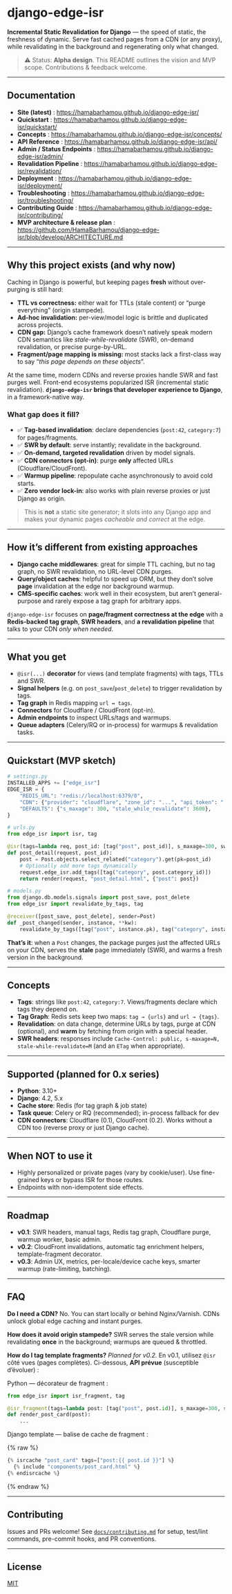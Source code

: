 # django-edge-isr

**Incremental Static Revalidation for Django** — the speed of static, the freshness of dynamic. Serve fast cached pages from a CDN (or any proxy), while revalidating in the background and regenerating only what changed.

> ⚠️ Status: **Alpha design**. This README outlines the vision and MVP scope. Contributions & feedback welcome.

---

## Documentation

- **Site (latest)** : https://hamabarhamou.github.io/django-edge-isr/
- **Quickstart** : https://hamabarhamou.github.io/django-edge-isr/quickstart/
- **Concepts** : https://hamabarhamou.github.io/django-edge-isr/concepts/
- **API Reference** : https://hamabarhamou.github.io/django-edge-isr/api/
- **Admin / Status Endpoints** : https://hamabarhamou.github.io/django-edge-isr/admin/
- **Revalidation Pipeline** : https://hamabarhamou.github.io/django-edge-isr/revalidation/
- **Deployment** : https://hamabarhamou.github.io/django-edge-isr/deployment/
- **Troubleshooting** : https://hamabarhamou.github.io/django-edge-isr/troubleshooting/
- **Contributing Guide** : https://hamabarhamou.github.io/django-edge-isr/contributing/
- **MVP architecture & release plan** : https://github.com/HamaBarhamou/django-edge-isr/blob/develop/ARCHITECTURE.md


---

## Why this project exists (and why now)

Caching in Django is powerful, but keeping pages **fresh** without over-purging is still hard:

- **TTL vs correctness:** either wait for TTLs (stale content) or “purge everything” (origin stampede).
- **Ad-hoc invalidation:** per-view/model logic is brittle and duplicated across projects.
- **CDN gap:** Django’s cache framework doesn’t natively speak modern CDN semantics
  like _stale-while-revalidate_ (SWR), on-demand revalidation, or precise purge-by-URL.
- **Fragment/page mapping is missing:** most stacks lack a first-class way to say “_this page depends on these objects_”.

At the same time, modern CDNs and reverse proxies handle SWR and fast purges well. Front-end ecosystems popularized ISR (incremental static revalidation). **`django-edge-isr` brings that developer experience to Django**, in a framework-native way.

### What gap does it fill?

- ✅ **Tag-based invalidation**: declare dependencies (`post:42`, `category:7`) for pages/fragments.
- ✅ **SWR by default**: serve instantly; revalidate in the background.
- ✅ **On-demand, targeted revalidation** driven by model signals.
- ✅ **CDN connectors (opt-in)**: purge **only** affected URLs (Cloudflare/CloudFront).
- ✅ **Warmup pipeline**: repopulate cache asynchronously to avoid cold starts.
- ✅ **Zero vendor lock-in**: also works with plain reverse proxies or just Django as origin.

> This is **not** a static site generator; it slots into any Django app and makes your dynamic pages _cacheable and correct_ at the edge.

---

## How it’s different from existing approaches

- **Django cache middlewares**: great for simple TTL caching, but no tag graph, no SWR revalidation, no URL-level CDN purges.
- **Query/object caches**: helpful to speed up ORM, but they don’t solve **page** invalidation at the edge nor background warmup.
- **CMS-specific caches**: work well in their ecosystem, but aren’t general-purpose and rarely expose a tag graph for arbitrary apps.

`django-edge-isr` focuses on **page/fragment correctness at the edge** with a **Redis-backed tag graph**, **SWR headers**, and **a revalidation pipeline** that talks to your CDN _only when needed_.

---

## What you get

- `@isr(...)` **decorator** for views (and template fragments) with tags, TTLs and SWR.
- **Signal helpers** (e.g. on `post_save`/`post_delete`) to trigger revalidation by tags.
- **Tag graph** in Redis mapping `url ↔ tags`.
- **Connectors** for Cloudflare / CloudFront (opt-in).
- **Admin endpoints** to inspect URLs/tags and warmups.
- **Queue adapters** (Celery/RQ or in-process) for warmups & revalidation tasks.

---

## Quickstart (MVP sketch)

```python
# settings.py
INSTALLED_APPS += ["edge_isr"]
EDGE_ISR = {
    "REDIS_URL": "redis://localhost:6379/0",
    "CDN": {"provider": "cloudflare", "zone_id": "...", "api_token": "..."},
    "DEFAULTS": {"s_maxage": 300, "stale_while_revalidate": 3600},
}
````

```python
# urls.py
from edge_isr import isr, tag

@isr(tags=lambda req, post_id: [tag("post", post_id)], s_maxage=300, swr=3600)
def post_detail(request, post_id):
    post = Post.objects.select_related("category").get(pk=post_id)
    # Optionally add more tags dynamically
    request.edge_isr.add_tags([tag("category", post.category_id)])
    return render(request, "post_detail.html", {"post": post})
```

```python
# models.py
from django.db.models.signals import post_save, post_delete
from edge_isr import revalidate_by_tags, tag

@receiver([post_save, post_delete], sender=Post)
def _post_changed(sender, instance, **kw):
    revalidate_by_tags([tag("post", instance.pk), tag("category", instance.category_id)])
```

**That’s it**: when a `Post` changes, the package purges just the affected URLs on your CDN, serves the **stale** page immediately (SWR), and warms a fresh version in the background.

---

## Concepts

* **Tags**: strings like `post:42`, `category:7`. Views/fragments declare which tags they depend on.
* **Tag Graph**: Redis sets keep two maps: `tag → {urls}` and `url → {tags}`.
* **Revalidation**: on data change, determine URLs by tags, purge at CDN (optional), and **warm** by fetching from origin with a special header.
* **SWR headers**: responses include `Cache-Control: public, s-maxage=N, stale-while-revalidate=M` (and an `ETag` when appropriate).

---

## Supported (planned for 0.x series)

* **Python**: 3.10+
* **Django**: 4.2, 5.x
* **Cache store**: Redis (for tag graph & job state)
* **Task queue**: Celery or RQ (recommended); in-process fallback for dev
* **CDN connectors**: Cloudflare (0.1), CloudFront (0.2). Works without a CDN too (reverse proxy or just Django cache).

---

## When NOT to use it

* Highly personalized or private pages (vary by cookie/user). Use fine-grained keys or bypass ISR for those routes.
* Endpoints with non-idempotent side effects.

---

## Roadmap

* **v0.1**: SWR headers, manual tags, Redis tag graph, Cloudflare purge, warmup worker, basic admin.
* **v0.2**: CloudFront invalidations, automatic tag enrichment helpers, template-fragment decorator.
* **v0.3**: Admin UX, metrics, per-locale/device cache keys, smarter warmup (rate-limiting, batching).

---

## FAQ

**Do I need a CDN?**
No. You can start locally or behind Nginx/Varnish. CDNs unlock global edge caching and instant purges.

**How does it avoid origin stampede?**
SWR serves the stale version while revalidating **once** in the background; warmups are queued & throttled.

**How do I tag template fragments?**
*Planned for v0.2.* En v0.1, utilisez `@isr` côté vues (pages complètes). Ci-dessous, **API prévue** (susceptible d’évoluer) :

Python — décorateur de fragment :
```python
from edge_isr import isr_fragment, tag

@isr_fragment(tags=lambda post: [tag("post", post.id)], s_maxage=300, swr=3600)
def render_post_card(post):
    ...
```

Django template — balise de cache de fragment :

{% raw %}

```python
{% isrcache "post_card" tags=["post:{{ post.id }}"] %}
  {% include "components/post_card.html" %}
{% endisrcache %}
```

{% endraw %}


---

## Contributing

Issues and PRs welcome! See [`docs/contributing.md`](./docs/contributing.md) for setup, test/lint commands, pre-commit hooks, and PR conventions.

---

## License

[MIT](LICENSE)
